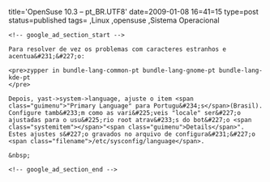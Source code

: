 title='OpenSuse 10.3 &#8211; pt_BR.UTF8'
date=2009-01-08 16=41=15
type=post
status=published
tags=
,Linux
,opensuse
,Sistema Operacional
~~~~~~
<!-- google_ad_section_start -->

Para resolver de vez os problemas com caracteres estranhos e acentua&#231;&#227;o:

<pre>zypper in bundle-lang-common-pt bundle-lang-gnome-pt bundle-lang-kde-pt
</pre>

Depois, yast->system->language, ajuste o item <span class="guimenu">"Primary Language" para Portugu&#234;s</span>(Brasil).  
Configure tamb&#233;m como as vari&#225;veis "locale" ser&#227;o ajustadas para o usu&#225;rio root atrav&#233;s do bot&#227;o <span class="systemitem"></span>"<span class="guimenu">Details</span>".  
Estes ajustes s&#227;o gravados no arquivo de configura&#231;&#227;o <span class="filename">/etc/sysconfig/language</span>. 

&nbsp;

<!-- google_ad_section_end -->